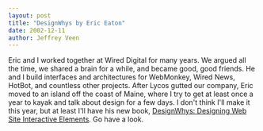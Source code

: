 ```yaml
---
layout: post
title: "DesignWhys by Eric Eaton"
date: 2002-12-11
author: Jeffrey Veen
---
```

Eric and I worked together at Wired Digital for many years. We argued all the time, we shared a brain for a while, and became good, good friends. He and I build interfaces and architectures for WebMonkey, Wired News, HotBot, and countless other projects. After Lycos gutted our company, Eric moved to an island off the coast of Maine, where I try to get at least once a year to kayak and talk about design for a few days. I don't think I'll make it this year, but at least I'll have his new book, <a title="" href="http://www.deliberate-design.com/designwhys/index.html">DesignWhys: Designing Web Site Interactive Elements</a>. Go have a look.



